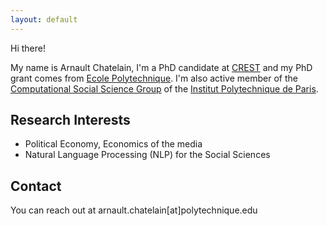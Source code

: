 ```yaml
---
layout: default
---
```


Hi there! 

My name is Arnault Chatelain, I'm a PhD candidate at [CREST](https://crest.science/) and my PhD grant comes from [Ecole Polytechnique](https://www.polytechnique.edu/). I'm also active member of the [Computational Social Science Group](https://www.css.cnrs.fr/) of the [Institut Polytechnique de Paris](https://www.ip-paris.fr/).

## Research Interests

- Political Economy, Economics of the media
- Natural Language Processing (NLP) for the Social Sciences

## Contact

You can reach out at arnault.chatelain[at]polytechnique.edu